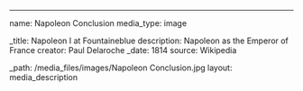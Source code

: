 --- 

name: Napoleon Conclusion
media_type: image

_title: Napoleon I at Fountaineblue
description: Napoleon as the Emperor of France
creator: Paul Delaroche
_date: 1814
source: Wikipedia

_path: /media_files/images/Napoleon Conclusion.jpg 
layout: media_description
